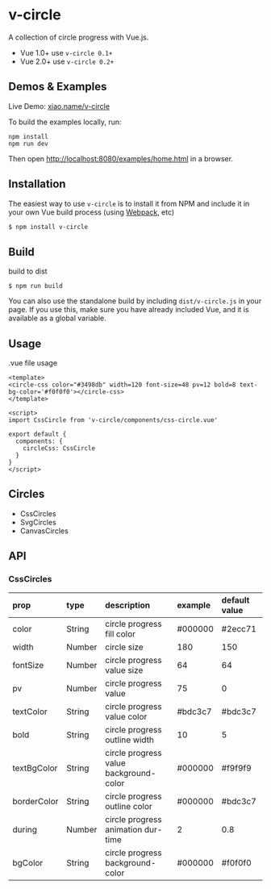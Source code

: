 v-circle
======

A collection of circle progress with Vue.js.

* Vue 1.0+ use `v-circle 0.1+`
* Vue 2.0+ use `v-circle 0.2+`

## Demos & Examples

Live Demo: [xiao.name/v-circle](http://xiaoa.name/v-circle/)

To build the examples locally, run:

```
npm install
npm run dev
```

Then open [http://localhost:8080/examples/home.html](http://localhost:8080/examples/home.html) in a browser.

## Installation

The easiest way to use `v-circle` is to install it from NPM and include it in your own Vue build process (using [Webpack](http://webpack.github.io/), etc)

```bash
$ npm install v-circle
```

## Build

build to dist

```
$ npm run build
```

You can also use the standalone build by including `dist/v-circle.js` in your page. If you use this, make sure you have already included Vue, and it is available as a global variable.

## Usage

.vue file usage

```
<template>
<circle-css color="#3498db" width=120 font-size=48 pv=12 bold=8 text-bg-color='#f0f0f0'></circle-css>
</template>

<script>
import CssCircle from 'v-circle/components/css-circle.vue'

export default {
  components: {
    circleCss: CssCircle
  }
}
</script>
```

## Circles

* CssCircles
* SvgCircles
* CanvasCircles

## API

### CssCircles

| prop | type | description | example | default value |
|:------------- |:--------------- |:------------- |:-------- |:-------- |
| color | String | circle progress fill color | #000000 | #2ecc71 |
| width | Number | circle size | 180 | 150 |
| fontSize | Number | circle progress value size | 64 | 64 |
| pv | Number | circle progress value | 75 | 0 |
| textColor | String | circle progress value color | #bdc3c7 | #bdc3c7 |
| bold | String | circle progress outline width | 10 | 5 |
| textBgColor | String | circle progress value background-color | #000000 | #f9f9f9 |
| borderColor | String | circle progress outline color | #000000 | #bdc3c7 |
| during | Number | circle progress animation dur-time | 2 | 0.8 |
| bgColor | String | circle progress background-color | #000000 | #f0f0f0 |
